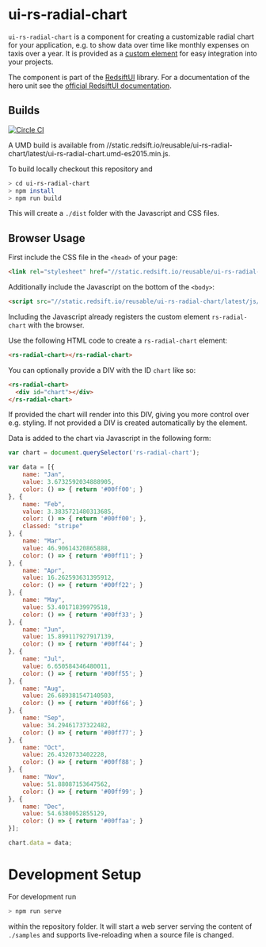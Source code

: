 # ui-rs-radial-chart

`ui-rs-radial-chart` is a component for creating a customizable radial chart for your application, e.g. to show data over time like monthly expenses on taxis over a year. It is provided as a [custom element](https://developer.mozilla.org/en-US/docs/Web/Web_Components/Custom_Elements) for easy integration into your projects.

The component is part of the [RedsiftUI](https://github.com/redsift/redsift-ui) library. For a documentation of the hero unit see the [official RedsiftUI documentation](https://docs.redsift.io/docs/client-code-redsift-ui).

## Builds

[![Circle CI](https://circleci.com/gh/Redsift/ui-rs-radial-chart.svg?style=svg)](https://circleci.com/gh/Redsift/ui-rs-radial-chart)

A UMD build is available from //static.redsift.io/reusable/ui-rs-radial-chart/latest/ui-rs-radial-chart.umd-es2015.min.js.

To build locally checkout this repository and

```bash
> cd ui-rs-radial-chart
> npm install
> npm run build
```

This will create a `./dist` folder with the Javascript and CSS files.

## Browser Usage

First include the CSS file in the `<head>` of your page:

```html
<link rel="stylesheet" href="//static.redsift.io/reusable/ui-rs-radial-chart/latest/css/ui-rs-radial-chart.min.css">
```

Additionally include the Javascript on the bottom of the `<body>`:

```html
<script src="//static.redsift.io/reusable/ui-rs-radial-chart/latest/js/ui-rs-radial-chart.umd-es2015.min.js"></script>
```

Including the Javascript already registers the custom element `rs-radial-chart` with the browser.

Use the following HTML code to create a `rs-radial-chart` element:

```html
<rs-radial-chart></rs-radial-chart>
```

You can optionally provide a DIV with the ID `chart` like so:

```html
<rs-radial-chart>
  <div id="chart"></div>
</rs-radial-chart>
```

If provided the chart will render into this DIV, giving you more control over e.g. styling. If not provided a DIV is created automatically by the element.

Data is added to the chart via Javascript in the following form:

```Javascript
var chart = document.querySelector('rs-radial-chart');

var data = [{
    name: "Jan",
    value: 3.6732592034888905,
    color: () => { return '#00ff00'; }
}, {
    name: "Feb",
    value: 3.3835721480313685,
    color: () => { return '#00ff00'; },
    classed: "stripe"
}, {
    name: "Mar",
    value: 46.90614320865888,
    color: () => { return '#00ff11'; }
}, {
    name: "Apr",
    value: 16.262593631395912,
    color: () => { return '#00ff22'; }
}, {
    name: "May",
    value: 53.40171839979518,
    color: () => { return '#00ff33'; }
}, {
    name: "Jun",
    value: 15.899117927917139,
    color: () => { return '#00ff44'; }
}, {
    name: "Jul",
    value: 6.650584346480011,
    color: () => { return '#00ff55'; }
}, {
    name: "Aug",
    value: 26.689381547140503,
    color: () => { return '#00ff66'; }
}, {
    name: "Sep",
    value: 34.29461737322482,
    color: () => { return '#00ff77'; }
}, {
    name: "Oct",
    value: 26.4320733402228,
    color: () => { return '#00ff88'; }
}, {
    name: "Nov",
    value: 51.88087153647562,
    color: () => { return '#00ff99'; }
}, {
    name: "Dec",
    value: 54.6380052855129,
    color: () => { return '#00ffaa'; }
}];

chart.data = data;
```

# Development Setup

For development run

```bash
> npm run serve
```

within the repository folder. It will start a web server serving the content of `./samples` and supports live-reloading when a source file is changed.
